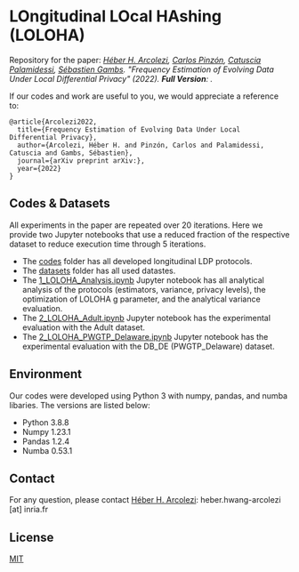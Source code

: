 # LOngitudinal LOcal HAshing (LOLOHA)
Repository for the paper: *[Héber H. Arcolezi](https://hharcolezi.github.io/), [Carlos Pinzón](https://www.caph.info/), [Catuscia Palamidessi](http://www.lix.polytechnique.fr/Labo/Catuscia.Palamidessi/), [Sébastien Gambs](https://sebastiengambs.openum.ca/). "Frequency Estimation of Evolving Data Under Local Differential Privacy" (2022). **Full Version**: .*

If our codes and work are useful to you, we would appreciate a reference to:

```
@article{Arcolezi2022,
  title={Frequency Estimation of Evolving Data Under Local Differential Privacy},
  author={Arcolezi, Héber H. and Pinzón, Carlos and Palamidessi, Catuscia and Gambs, Sébastien},
  journal={arXiv preprint arXiv:},
  year={2022}
}
```

## Codes & Datasets
All experiments in the paper are repeated over 20 iterations. Here we provide two Jupyter notebooks that use a reduced fraction of the respective dataset to reduce execution time through 5 iterations.

- The [codes](https://github.com/hharcolezi/LOLOHA/tree/main/codes) folder has all developed longitudinal LDP protocols.
- The [datasets](https://github.com/hharcolezi/LOLOHA/tree/main/datasets) folder has all used datastes.
- The [1_LOLOHA_Analysis.ipynb](https://github.com/hharcolezi/LOLOHA/blob/main/1_LOLOHA_Analysis.ipynb) Jupyter notebook has all analytical analysis of the protocols (estimators, variance, privacy levels), the optimization of LOLOHA g parameter, and the analytical variance evaluation.
- The [2_LOLOHA_Adult.ipynb](https://github.com/hharcolezi/LOLOHA/blob/main/2_LOLOHA_Adult.ipynb) Jupyter notebook has the experimental evaluation with the Adult dataset.
- The [2_LOLOHA_PWGTP_Delaware.ipynb](https://github.com/hharcolezi/LOLOHA/blob/main/2_LOLOHA_PWGTP_Delaware.ipynb) Jupyter notebook has the experimental evaluation with the DB_DE (PWGTP_Delaware) dataset.

## Environment
Our codes were developed using Python 3 with numpy, pandas, and numba libaries. The versions are listed below:

- Python 3.8.8
- Numpy 1.23.1
- Pandas 1.2.4
- Numba 0.53.1

## Contact
For any question, please contact [Héber H. Arcolezi](https://hharcolezi.github.io/): heber.hwang-arcolezi [at] inria.fr

## License
[MIT](https://github.com/hharcolezi/LOLOHA/blob/main/LICENSE)
